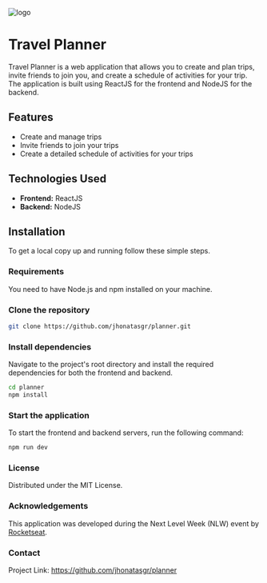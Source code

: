 
![logo](https://github.com/jhonatasgr/planner/assets/62631029/58ba4c75-1fae-4329-828d-9dbe3cc1376f)
# Travel Planner

Travel Planner is a web application that allows you to create and plan trips, invite friends to join you, and create a schedule of activities for your trip. The application is built using ReactJS for the frontend and NodeJS for the backend.

## Features

- Create and manage trips
- Invite friends to join your trips
- Create a detailed schedule of activities for your trips

## Technologies Used

- **Frontend:** ReactJS
- **Backend:** NodeJS

## Installation

To get a local copy up and running follow these simple steps.

### Requirements

You need to have Node.js and npm installed on your machine.

### Clone the repository

```sh
git clone https://github.com/jhonatasgr/planner.git
```
### Install dependencies

Navigate to the project's root directory and install the required dependencies for both the frontend and backend.

```sh
cd planner
npm install 
```

### Start the application
To start the frontend and backend servers, run the following command:


```sh
npm run dev
```

### License

Distributed under the MIT License. 

### Acknowledgements
This application was developed during the Next Level Week (NLW) event by [Rocketseat](https://app.rocketseat.com.br/).

### Contact

Project Link: https://github.com/jhonatasgr/planner
